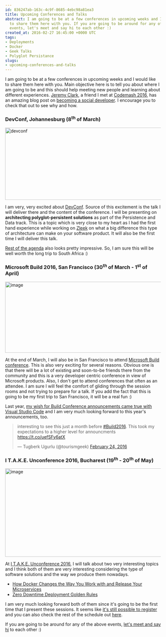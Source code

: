 ```yaml
---
id: 836247ab-163c-4c9f-8685-4ebc98a81ea3
title: Upcoming Conferences and Talks
abstract: I am going to be at a few conferences in upcoming weeks and I would like
  to share them here with you. If you are going to be around for any of the below
  events, let's meet and say hi to each other :)
created_at: 2016-02-27 16:45:00 +0000 UTC
tags:
- Deployments
- Docker
- Geek Talks
- Polyglot Persistance
slugs:
- upcoming-conferences-and-talks
---
```


<p>I am going to be at a few conferences in upcoming weeks and I would like to share them here with you. Main objective here is to tell you about where I am going to be and this should help meeting new people and learning about different experiences. <a href="https://twitter.com/jeremybytes">Jeremy Clark</a>, a friend I met at <a href="https://www.tugberkugurlu.com/archive/my-summary-of-codemash-2016">Codemash 2016</a>, has an amazing blog post on <a href="http://jeremybytes.blogspot.co.uk/2014/12/becoming-social-developer-guide-for.html">becoming a social developer</a>. I encourage you to check that out to see why and how.</p> <h3>DevConf, Johannesburg (8<sup>th</sup> of March)</h3> <p><a href="https://tugberkugurlu.blob.core.windows.net/bloggyimages/2a585442-038c-44bd-8633-e7e124b1efd8.png"><img title="devconf" style="border-left-width: 0px; border-right-width: 0px; background-image: none; border-bottom-width: 0px; padding-top: 0px; padding-left: 0px; display: inline; padding-right: 0px; border-top-width: 0px" border="0" alt="devconf" src="https://tugberkugurlu.blob.core.windows.net/bloggyimages/26dd1138-9c7b-466d-a21c-7be92137293a.png" width="644" height="233"></a></p> <p>I am very, very excited about <a href="http://www.devconf.co.za/">DevConf</a>. Source of this excitement is the talk I will deliver there and the content of the conference. I will be presenting on <strong>architecting polyglot-persistent solutions</strong> as part of the Persistence and Data track. This is a topic which is very close to my heart as I had the first hand experience while working on <a href="http://zleek.com">Zleek</a> on what a big difference this type of architecture can make on your software product. It will also be the first time I will deliver this talk.</p> <p><a href="http://www.devconf.co.za/#speakers">Rest of the agenda</a> also looks pretty impressive. So, I am sure this will be well worth the long trip to South Africa :)</p> <h3>Microsoft Build 2016, San Francisco (30<sup>th</sup> of March - 1<sup>st</sup> of April)</h3> <p><a href="https://tugberkugurlu.blob.core.windows.net/bloggyimages/6f68f35b-a7fe-411a-bc86-512fd4cbd03e.png"><img title="image" style="border-left-width: 0px; border-right-width: 0px; background-image: none; border-bottom-width: 0px; padding-top: 0px; padding-left: 0px; display: inline; padding-right: 0px; border-top-width: 0px" border="0" alt="image" src="https://tugberkugurlu.blob.core.windows.net/bloggyimages/a64148fc-cae2-4e46-8d7f-e59c82dfc787.png" width="644" height="229"></a></p> <p>At the end of March, I will also be in San Francisco to attend <a href="http://build.microsoft.com/">Microsoft Build conference</a>. This is also very exciting for several reasons. Obvious one is that there will be a lot of existing and soon-to-be friends there from the community and this is a very developer centric conference in view of Microsoft products. Also, I don't get to attend conferences that often as an attendee. I am sure I will feel the comfort of gliding through the session rooms and not trying to prepare for a talk. If you add the fact that this is going to be my first trip to San Francisco, it will be a real fun :)</p> <p>Last year, <a href="https://www.tugberkugurlu.com/archive/first-hours-with-visual-studio-code-on-mac-and-windows">my wish for Build Conference announcements came true with Visual Studio Code</a> and I am very much looking forward to this year's announcements, too.</p> <blockquote class="twitter-tweet" data-lang="en"> <p lang="en" dir="ltr">interesting to see this just a month before <a href="https://twitter.com/hashtag/Build2016?src=hash">#Build2016</a>. This took my expectations to a higher level for announcments <a href="https://t.co/uefSFy6atX">https://t.co/uefSFy6atX</a></p>— Tugberk Ugurlu (@tourismgeek) <a href="https://twitter.com/tourismgeek/status/702576763021324288">February 24, 2016</a></blockquote> <h3>I T.A.K.E. Unconference 2016, Bucharest (19<sup>th</sup> - 20<sup>th</sup> of May)</h3> <p><a href="https://tugberkugurlu.blob.core.windows.net/bloggyimages/24079636-3483-4424-8c22-eb011d3cfb2c.png"><img title="image" style="border-left-width: 0px; border-right-width: 0px; background-image: none; border-bottom-width: 0px; padding-top: 0px; padding-left: 0px; display: inline; padding-right: 0px; border-top-width: 0px" border="0" alt="image" src="https://tugberkugurlu.blob.core.windows.net/bloggyimages/16d5f0e0-736f-480b-a875-3f467a7b34a6.png" width="644" height="285"></a></p> <p>At <a href="http://itakeunconf.com/">I T.A.K.E. Unconference 2016</a>, I will talk about two very interesting topics and I think both of them are very interesting considering the type of software solutions and the way we produce them nowadays.</p> <ul> <li><a href="http://itakeunconf.com/sessions/how-docker-changes-the-way-you-work-with-and-release-your-microservices/">How Docker Changes the Way You Work with and Release Your Microservices</a></li> <li><a href="http://itakeunconf.com/sessions/zero-downtime-deployment-golden-rules/">Zero Downtime Deployment Golden Rules</a></li></ul> <p>I am very much looking forward both of them since it's going to be the first time that I present these sessions. It seems like <a href="http://itakeunconf.com/register/">it's still possible to register</a> and you can also check the rest of the schedule out <a href="http://itakeunconf.com/schedule/">here</a>.</p> <p>If you are going to be around for any of the above events, <a href="https://twitter.com/tourismgeek">let's meet and say hi</a> to each other :)</p>  